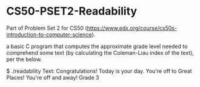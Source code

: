 # CS50-PSET2-Readability

Part of Problem Set 2 for CS50 (https://www.edx.org/course/cs50s-introduction-to-computer-science).

a basic C program that computes the approximate grade level needed to comprehend some text (by calculating the Coleman-Liau index of the text),
per the below.
 
$ ./readability
Text: Congratulations! Today is your day. You're off to Great Places! You're off and away!
Grade 3
